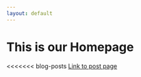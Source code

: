 ```yaml
---
layout: default
---
```

 # This is our Homepage

<<<<<<< blog-posts
[Link to post page](./postspace.html)
